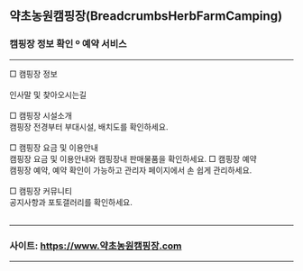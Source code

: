 ## 약초농원캠핑장(BreadcrumbsHerbFarmCamping)
### 캠핑장 정보 확인 º 예약 서비스 
***
□ 캠핑장 정보
</br></br>
인사말 및 찾아오시는길
</br></br>
□ 캠핑장 시설소개
</br>
캠핑장 전경부터 부대시설, 배치도를 확인하세요.
</br></br>
□ 캠핑장 요금 및 이용안내
</br>
캠핑장 요금 및 이용안내와 캠핑장내 판매물품을 확인하세요.
□ 캠핑장 예약
</br>
캠핑장 예약, 예약 확인이 가능하고 관리자 페이지에서 손 쉽게 관리하세요.
</br></br>
□ 캠핑장 커뮤니티
</br>
공지사항과 포토갤러리를 확인하세요.
</br></br>
***
### 사이트: https://www.약초농원캠핑장.com
***
